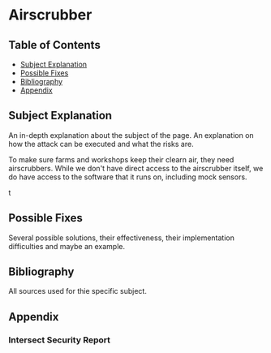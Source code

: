 # Airscrubber

## Table of Contents
- [Subject Explanation](#subject-explanation)
- [Possible Fixes](#possible-fixes)
- [Bibliography](#bibliography)
- [Appendix](#appendix)

## Subject Explanation
An in-depth explanation about the subject of the page. An explanation on how the attack can be executed and what the risks are. 

To make sure farms and workshops keep their clearn air, they need airscrubbers. While we don't have direct access to the airscrubber itself, we do have access to the software that it runs on, including mock sensors. 

t

## Possible Fixes
Several possible solutions, their effectiveness, their implementation difficulties and maybe an example.

## Bibliography
All sources used for thie specific subject. 

## Appendix 
### Intersect Security Report
